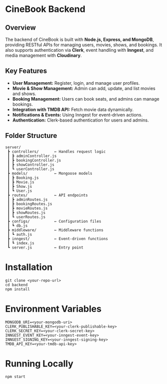 # CineBook Backend

## Overview
The backend of CineBook is built with **Node.js, Express, and MongoDB**, providing RESTful APIs for managing users, movies, shows, and bookings. It also supports authentication via **Clerk**, event handling with **Inngest**, and media management with **Cloudinary**.

## Key Features
- **User Management:** Register, login, and manage user profiles.  
- **Movie & Show Management:** Admin can add, update, and list movies and shows.  
- **Booking Management:** Users can book seats, and admins can manage bookings.  
- **Integration with TMDB API:** Fetch movie data dynamically.  
- **Notifications & Events:** Using Inngest for event-driven actions.  
- **Authentication:** Clerk-based authentication for users and admins.  

## Folder Structure
```text
server/
 ┣ controllers/       ← Handles request logic
 ┃ ┣ adminController.js
 ┃ ┣ bookingController.js
 ┃ ┣ showController.js
 ┃ ┗ userController.js
 ┣ models/            ← Mongoose models
 ┃ ┣ Booking.js
 ┃ ┣ Movie.js
 ┃ ┣ Show.js
 ┃ ┗ User.js
 ┣ routes/            ← API endpoints
 ┃ ┣ adminRoutes.js
 ┃ ┣ bookingRoutes.js
 ┃ ┣ movieRoutes.js
 ┃ ┣ showRoutes.js
 ┃ ┗ userRoutes.js
 ┣ configs/           ← Configuration files
 ┃ ┗ db.js
 ┣ middleware/        ← Middleware functions
 ┃ ┗ auth.js
 ┣ inngest/           ← Event-driven functions
 ┃ ┗ index.js
 ┗ server.js          ← Entry point

 ```

 # Installation

```
git clone <your-repo-url>
cd backend
npm install
```

# Environment Variables

```
MONGODB_URI=<your-mongodb-uri>
CLERK_PUBLISHABLE_KEY=<your-clerk-publishable-key>
CLERK_SECRET_KEY=<your-clerk-secret-key>
INNGEST_EVENT_KEY=<your-inngest-event-key>
INNGEST_SIGNING_KEY=<your-inngest-signing-key>
TMDB_API_KEY=<your-tmdb-api-key>

```

# Running Locally

```
npm start
```




 


